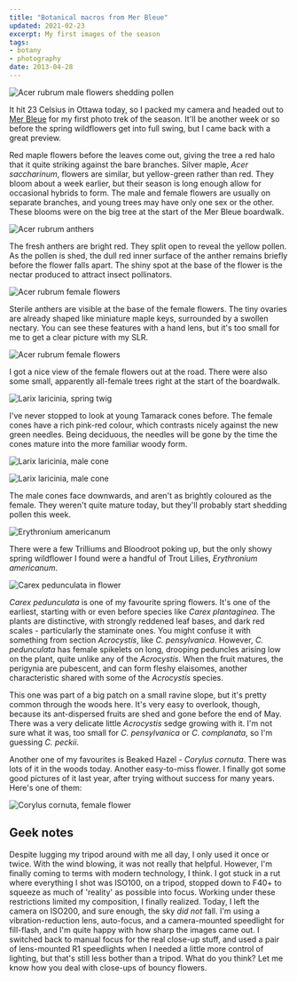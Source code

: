 ```yaml
---
title: "Botanical macros from Mer Bleue"
updated: 2021-02-23
excerpt: My first images of the season
tags:
- botany
- photography
date: 2013-04-28
---
```


![*Acer rubrum* male flowers shedding pollen](/images/Acer_rubrum_TWS2534-crop-1024x677.jpg "*Acer rubrum* male flowers shedding pollen")

It hit 23 Celsius in Ottawa today, so I packed my camera and headed out to [Mer Bleue](http://www.canadascapital.gc.ca/places-to-visit/greenbelt/mer-bleue) for my first photo trek of the season. It'll be another week or so before
the spring wildflowers get into full swing, but I came back with a great
preview.

Red maple flowers before the leaves come out, giving the tree a red halo
that it quite striking against the bare branches. Silver maple, *Acer
saccharinum*, flowers are similar, but yellow-green rather than red. They
bloom about a week earlier, but their season is long enough allow for
occasional hybrids to form. The male and female flowers are usually on
separate branches, and young trees may have only one sex or the other.
These blooms were on the big tree at the start of the Mer Bleue boardwalk.

![<em>Acer rubrum</em> anthers](/images/Acer_rubrum_TWS2531-despecked-678x1024.jpg)

The fresh anthers are bright red. They split open to reveal the yellow pollen. As the pollen is shed, the dull red inner surface of the anther remains briefly before the flower falls apart. The shiny spot at the base of the flower is the nectar produced to attract insect pollinators.

![<em>Acer rubrum</em> female flowers](/images/acer_rubrum_TWS2617-despeck-crop-1024x1002.jpg)

Sterile anthers are visible at the base of the female flowers. The tiny ovaries are already shaped like miniature maple keys, surrounded by a swollen nectary. You can see these features with a hand lens, but it's too small for me to get a clear picture with my SLR.

![<em>Acer rubrum</em> female flowers](/images/Acer_rubrum_TWS2624-despecked-678x1024.jpg)

I got a nice view of the female flowers out at the road. There were also some small, apparently all-female trees right at the start of the boardwalk.

![*Larix laricinia*, spring twig](/images/Larix_TWS2555-despeck-678x1024.jpg)

I've never stopped to look at young Tamarack cones before. The female cones have a rich pink-red colour, which contrasts nicely against the new green needles. Being deciduous, the needles will be gone by the time the cones mature into the more familiar woody form.

![*Larix laricinia*, male cone](/images/larix_TWS2561-crop-678x1024.jpg)

![*Larix laricinia*, male cone](/images/Larix_TWS2575-crop-1024x678.jpg)

The male cones face downwards, and aren't as brightly coloured as the
female. They weren't quite mature today, but they'll probably start
shedding pollen this week.

![*Erythronium americanum*](/images/erythronium_TWS2601-despecked-678x1024.jpg)

There were a few Trilliums and Bloodroot poking up, but the only showy spring wildflower I found were a handful of Trout Lilies, *Erythronium americanum*.

![*Carex pedunculata* in flower](/images/carex_pedunculata_TWS2604-e1367200780999-678x1024.jpg)

*Carex pedunculata* is one of my favourite spring flowers. It's one of the earliest, starting with or even before species like *Carex plantaginea*. The plants are distinctive, with strongly reddened leaf bases, and dark red scales - particularly the staminate ones. You might confuse it with something from section *Acrocystis*, like *C. pensylvanica*. However, *C. pedunculata* has female spikelets on long, drooping peduncles arising low on the plant, quite unlike any of the *Acrocystis*. When the fruit matures, the perigynia are pubescent, and can form fleshy elaisomes, another characteristic shared with some of the *Acrocystis* species.

This one was part of a big patch on a small ravine slope, but it's pretty common through the woods here. It's very easy to overlook, though, because its ant-dispersed fruits are shed and gone before the end of May. There was a very delicate little *Acrocystis* sedge growing with it. I'm not sure what it was, too small for *C. pensylvanica* or *C. complanata*, so I'm guessing *C. peckii*.

Another one of my favourites is Beaked Hazel - *Corylus cornuta*.
There was lots of it in the woods today. Another easy-to-miss flower. I
finally got some good pictures of it last year, after trying without
success for many years. Here's one of them:

![*Corylus cornuta*, female flower](/images/Cornus_cornuta_TWS_0117-1024x678.jpg) 

## Geek notes

Despite lugging my tripod around with me all day, I only used it once or twice. With the wind blowing, it was not really that helpful. However, I'm finally coming to terms with modern technology, I think. I got stuck in a rut where everything I shot was ISO100, on a tripod, stopped down to F40+ to squeeze as much of 'reality' as possible into focus. Working under these restrictions limited my composition, I finally realized. Today, I left the camera on ISO200, and sure enough, the sky <em>did not</em> fall. I'm using a vibration-reduction lens, auto-focus, and a camera-mounted speedlight for fill-flash, and I'm quite happy with how sharp the images came out. I switched back to manual focus for the real close-up stuff, and used a pair of lens-mounted R1 speedlights when I needed a little more control of lighting, but that's still less bother than a tripod. What do you think? Let me know how you deal with close-ups of bouncy flowers.
